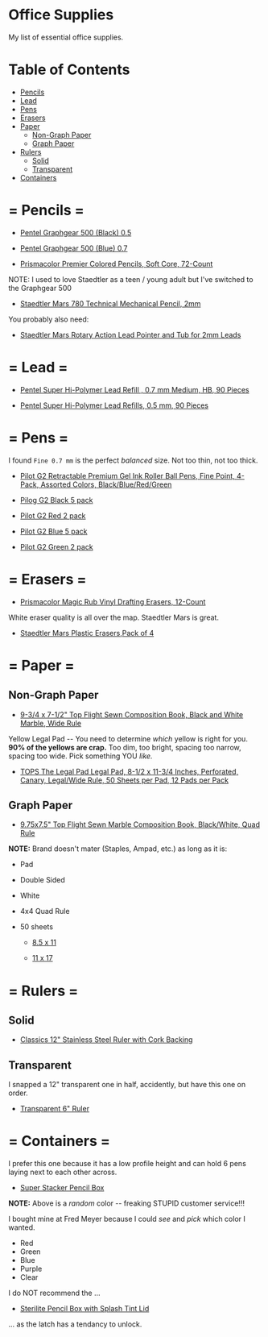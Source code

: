 # Office Supplies

My list of essential office supplies.


# Table of Contents

* [Pencils](https://github.com/Michaelangel007/pen_and_paper#-pencils-)
* [Lead](https://github.com/Michaelangel007/pen_and_paper#-lead-)
* [Pens](https://github.com/Michaelangel007/pen_and_paper#-pens-)
* [Erasers](https://github.com/Michaelangel007/pen_and_paper#-erasers-)
* [Paper](https://github.com/Michaelangel007/pen_and_paper#-paper-)
  * [Non-Graph Paper](https://github.com/Michaelangel007/pen_and_paper#non-graph-paper)
  * [Graph Paper](https://github.com/Michaelangel007/pen_and_paper#graph-paper)
* [Rulers](https://github.com/Michaelangel007/pen_and_paper#-rulers-)
  * [Solid](https://github.com/Michaelangel007/pen_and_paper#solid)
  * [Transparent](https://github.com/Michaelangel007/pen_and_paper#transparent)
* [Containers](https://github.com/Michaelangel007/pen_and_paper#-containers-)


# = Pencils =

* [Pentel Graphgear 500 (Black) 0.5](https://www.amazon.com/Pentel-GraphGear-Automatic-Drafting-PG525A/dp/B0006HXQXA/)


* [Pentel Graphgear 500 (Blue) 0.7](https://www.amazon.com/Pentel-GraphGear-Automatic-Drafting-PG525A/dp/B0006OM2RE/)


* [Prismacolor Premier Colored Pencils, Soft Core, 72-Count](https://www.amazon.com/Prismacolor-Premier-Colored-Pencils-72-Count/dp/B000E23RSQ/)



NOTE: I used to love Staedtler as a teen / young adult but I've switched to the Graphgear 500


* [Staedtler Mars 780 Technical Mechanical Pencil, 2mm](https://www.amazon.com/Staedtler-Technical-Mechanical-Pencil-780BK/dp/B000YQEFGU/)


You probably also need:

* [Staedtler Mars Rotary Action Lead Pointer and Tub for 2mm Leads](https://www.amazon.com/gp/product/B002EL9J50/)


# = Lead =

* [Pentel Super Hi-Polymer Lead Refill , 0.7 mm Medium, HB, 90 Pieces](https://www.amazon.com/gp/product/B0016P2A5G/)


* [Pentel Super Hi-Polymer Lead Refills, 0.5 mm, 90 Pieces](https://www.amazon.com/gp/product/B001B0D9QK/)


#   = Pens =

I found `Fine 0.7 mm` is the perfect _balanced_ size. Not too thin, not too thick.


* [Pilot G2 Retractable Premium Gel Ink Roller Ball Pens, Fine Point, 4-Pack, Assorted Colors, Black/Blue/Red/Green](https://www.amazon.com/Pilot-Retractable-Premium-Roller-31299/dp/B001CD7K84/)

* [Pilog G2 Black 5 pack](https://www.amazon.com/Pilot-Retractable-Premium-Roller-31299/dp/B0058NN4C0/)

* [Pilot G2 Red 2 pack](https://www.amazon.com/dp/B00WMDLO5S/)

* [Pilot G2 Blue 5 pack](https://www.amazon.com/Pilot-Retractable-Premium-Roller-31299/dp/B0058NNAM4/)

* [Pilot G2 Green 2 pack](https://www.amazon.com/dp/B00WMDLO5S/)



# = Erasers =

* [Prismacolor Magic Rub Vinyl Drafting Erasers, 12-Count](https://www.amazon.com/Prismacolor-Magic-Drafting-Erasers-12-Count/dp/B00006IFAY/)


White eraser quality is all over the map. Staedtler Mars is great.


* [Staedtler Mars Plastic Erasers,Pack of 4](https://www.amazon.com/gp/product/B00NC5MW7O/)



# = Paper =

## Non-Graph Paper


* [9-3/4 x 7-1/2" Top Flight Sewn Composition Book, Black and White Marble, Wide Rule](https://www.amazon.com/Top-Flight-Composition-Marble-Sheets/dp/B005RTDDM6/)



Yellow Legal Pad -- You need to determine _which_ yellow is right for you. **90% of the yellows are crap.** Too dim, too bright, spacing too narrow, spacing too wide. Pick something YOU _like._


* [TOPS The Legal Pad Legal Pad, 8-1/2 x 11-3/4 Inches, Perforated, Canary, Legal/Wide Rule, 50 Sheets per Pad, 12 Pads per Pack](https://www.amazon.com/Legal-Inches-Perforated-Canary-Sheets/dp/B0006HWRK8/)


## Graph Paper

* [9.75x7.5" Top Flight Sewn Marble Composition Book, Black/White, Quad Rule](https://www.amazon.com/Top-Flight-Composition-Squares-41320/dp/B003I869B0/)



**NOTE:** Brand doesn't mater (Staples, Ampad, etc.) as long as it is: 

 * Pad
 * Double Sided
 * White
 * 4x4 Quad Rule
 * 50 sheets


   * [8.5 x 11](https://www.amazon.com/Section-Squares-Quadrille-Letter-35041/dp/B00094AMAU/)

   * [11 x 17](https://www.amazon.com/Ampad-Quadrille-Double-Sheets-22-037/dp/B00275QXLG/)



# = Rulers =

## Solid

* [Classics 12" Stainless Steel Ruler with Cork Backing](https://www.amazon.com/Classics-Stainless-Steel-Backing-TPG-152/dp/B010CEEQTY/)



## Transparent


I snapped a 12" transparent one in half, accidently, but have this one on order.

* [Transparent 6" Ruler](https://www.amazon.com/eBoot-Plastic-Straight-Rulers-Transparent/dp/B06XHHHF51/)


# = Containers =


I prefer this one because it has a low profile height and can hold 6 pens laying next to each other across.

* [Super Stacker Pencil Box](https://www.amazon.com/ADVANTUS-Stacker-Pencil-Inches-34365/dp/B00NU7NWGO/)


**NOTE:** Above is a _random_ color -- freaking STUPID customer service!!!

I bought mine at Fred Meyer because I could _see_ and _pick_ which color I wanted.

  * Red
  * Green
  * Blue
  * Purple
  * Clear

I do NOT recommend the ...

* [Sterilite Pencil Box with Splash Tint Lid](https://www.amazon.com/Sterilite-Pencil-Splash-Tint-17224812/dp/B00453MS12/)

... as the latch has a tendancy to unlock.
